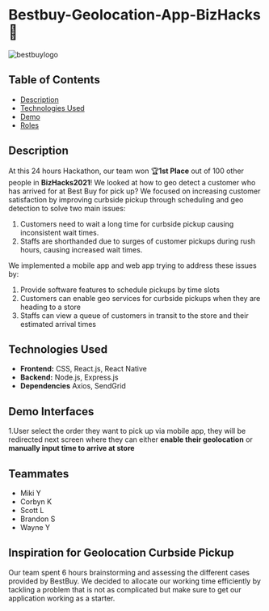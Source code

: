 # Bestbuy-Geolocation-App-BizHacks 📲
![bestbuylogo](https://user-images.githubusercontent.com/53579064/116971245-20b45000-ac6e-11eb-91e1-802dec09e01b.PNG)

## Table of Contents
- [Description](#description)  
- [Technologies Used](#technologies-used)
- [Demo](#how-it-works)
- [Roles](#teammates)

## Description 

At this 24 hours Hackathon, our team won 🏆**1st Place** out of 100 other people in **BizHacks2021**! We looked at how to geo detect a customer who has arrived for at Best Buy for pick up? We focused on increasing customer satisfaction by improving curbside pickup through scheduling and geo detection to solve two main issues:

1. Customers need to wait a long time for curbside pickup causing inconsistent wait times.
2. Staffs are shorthanded due to surges of customer pickups during rush hours, causing increased wait times.

We implemented a mobile app and web app trying to address these issues by:
1. Provide software features to schedule pickups by time slots
2. Customers can enable geo services for curbside pickups when they are heading to a store
3. Staffs can view a queue of customers in transit to the store and their estimated arrival times

## Technologies Used

* **Frontend:** CSS, React.js, React Native
* **Backend:** Node.js, Express.js
* **Dependencies** Axios, SendGrid

## Demo Interfaces
1.User select the order they want to pick up via mobile app, they will be redirected next screen where they can either **enable their geolocation** or **manually input time to arrive at store**

## Teammates
* Miki Y
* Corbyn K
* Scott L
* Brandon S
* Wayne Y

## Inspiration for Geolocation Curbside Pickup

Our team spent 6 hours brainstorming and assessing the different cases provided by BestBuy. We decided to allocate our working time efficiently by tackling a problem that is not as complicated but make sure to get our application working as a starter. 

